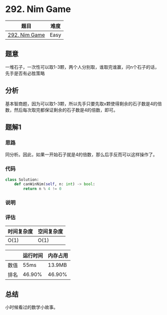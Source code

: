 # 292. Nim Game

| 题目 | 难度 |
| ---- | ---- |
| [292. Nim Game](https://leetcode.com/problems/nim-game/) | Easy |

## 题意

一堆石子，一次性可以取1-3颗，两个人分别取，谁取完谁赢，问n个石子的话，先手是否有必胜策略

## 分析

基本智商题，因为可以取1-3颗，所以先手只要先取x颗使得剩余的石子数是4的倍数，然后每次取完都保证剩余的石子数是4的倍数，即可。

## 题解1

### 思路

同分析。因此，如果一开始石子就是4的倍数，那么后手反而可以这样操作了。

### 代码

```python
class Solution:
    def canWinNim(self, n: int) -> bool:
        return n % 4 != 0
```

### 说明

### 评估

| 时间复杂度 | 空间复杂度 |
| ---- | ---- |
| O(1) | O(1) |

| | 运行时间 | 内存占用 |
| ---- | ---- | ---- |
| 数值 | 55ms | 13.9MB |
| 排名 | 46.90% | 46.90% |

## 总结

小时候看过的数学小故事。
